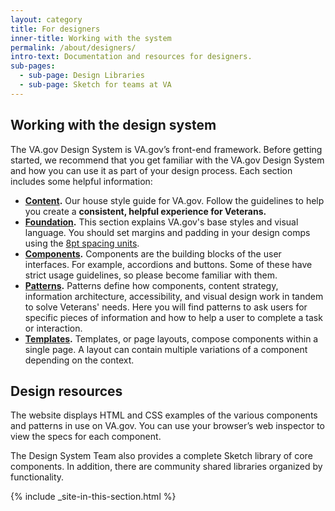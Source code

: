 ```yaml
---
layout: category
title: For designers
inner-title: Working with the system
permalink: /about/designers/
intro-text: Documentation and resources for designers.
sub-pages:
  - sub-page: Design Libraries
  - sub-page: Sketch for teams at VA
---
```


## Working with the design system

The VA.gov Design System is VA.gov’s front-end framework. Before getting started, we recommend that you get familiar with the VA.gov Design System and how you can use it as part of your design process. Each section includes some helpful information:

- **[Content](../content-style-guide).** Our house style guide for VA.gov. Follow the guidelines to help you create a **consistent, helpful experience for Veterans.**
- **[Foundation](../foundation).** This section explains VA.gov's base styles and visual language. You should set margins and padding in your design comps using the [8pt spacing units](../foundation/spacing-units).
- **[Components](../components).** Components are the building blocks of the user interfaces. For example, accordions and buttons. Some of these have strict usage guidelines, so please become familiar with them.
- **[Patterns](../patterns).**  Patterns define how components, content strategy, information architecture, accessibility, and visual design work in tandem to solve Veterans' needs. Here you will find patterns to ask users for specific pieces of information and how to help a user to complete a task or interaction.
- **[Templates](../templates).** Templates, or page layouts, compose components within a single page. A layout can contain multiple variations of a component depending on the context.

## Design resources

The website displays HTML and CSS examples of the various components and patterns in use on VA.gov. You can use your browser’s web inspector to view the specs for each component. 

The Design System Team also provides a complete Sketch library of core components. In addition, there are community shared libraries organized by functionality.

{% include _site-in-this-section.html %}


